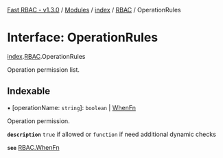 [Fast RBAC - v1.3.0](../README.md) / [Modules](../modules.md) / [index](../modules/index.md) / [RBAC](../modules/index.rbac.md) / OperationRules

# Interface: OperationRules

[index](../modules/index.md).[RBAC](../modules/index.rbac.md).OperationRules

Operation permission list.

## Indexable

▪ [operationName: `string`]: `boolean` \| [WhenFn](../modules/index.rbac.md#whenfn)

Operation permission.

**`description`** `true` if allowed or `function` if need additional dynamic checks

**`see`** [RBAC.WhenFn](../modules/index.rbac.md#whenfn)
